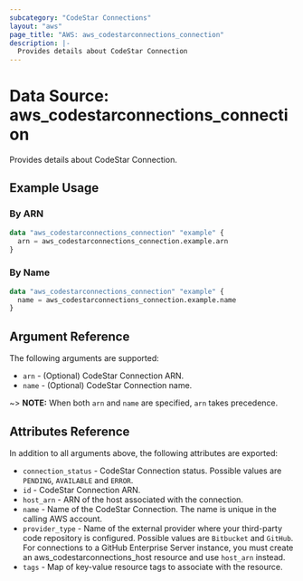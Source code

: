```yaml
---
subcategory: "CodeStar Connections"
layout: "aws"
page_title: "AWS: aws_codestarconnections_connection"
description: |-
  Provides details about CodeStar Connection
---
```


# Data Source: aws_codestarconnections_connection

Provides details about CodeStar Connection.

## Example Usage

### By ARN

```terraform
data "aws_codestarconnections_connection" "example" {
  arn = aws_codestarconnections_connection.example.arn
}
```

### By Name

```terraform
data "aws_codestarconnections_connection" "example" {
  name = aws_codestarconnections_connection.example.name
}
```

## Argument Reference

The following arguments are supported:

* `arn` - (Optional) CodeStar Connection ARN.
* `name` - (Optional) CodeStar Connection name.

~> **NOTE:** When both `arn` and `name` are specified, `arn` takes precedence.

## Attributes Reference

In addition to all arguments above, the following attributes are exported:

* `connection_status` - CodeStar Connection status. Possible values are `PENDING`, `AVAILABLE` and `ERROR`.
* `id` - CodeStar Connection ARN.
* `host_arn` - ARN of the host associated with the connection.
* `name` - Name of the CodeStar Connection. The name is unique in the calling AWS account.
* `provider_type` - Name of the external provider where your third-party code repository is configured. Possible values are `Bitbucket` and `GitHub`. For connections to a GitHub Enterprise Server instance, you must create an aws_codestarconnections_host resource and use `host_arn` instead.
* `tags` - Map of key-value resource tags to associate with the resource.

